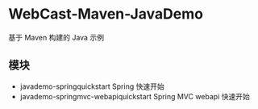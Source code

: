 # WebCast-Maven-JavaDemo
基于 Maven 构建的 Java 示例
## 模块

- javademo-springquickstart Spring 快速开始
- javademo-springmvc-webapiquickstart Spring MVC webapi 快速开始